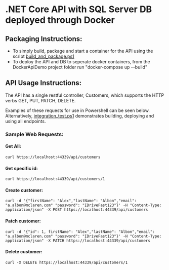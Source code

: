 # .NET Core API with SQL Server DB deployed through Docker

## Packaging Instructions:
- To simply build, package and start a container for the API using the script [build_and_package.ps1](./DockerApiDemo/build_and_package.ps1)
- To deploy the API and DB to seperate docker containers, from the DockerApiDemo project folder run "docker-compose up --build"


## API Usage Instructions:
The API has a single restful controller, Customers, which supports the HTTP verbs GET, PUT, PATCH, DELETE.

Examples of these requests for use in Powershell can be seen below. Alternatively, [integration_test.ps1](integration_test.ps1) demonstrates building, deploying and using all endpoints.

### Sample Web Requests:
#### Get All: 
`curl https://localhost:44339/api/customers`

#### Get specific id: 
`curl https://localhost:44339/api/customers/1`

#### Create customer: 
`curl -d '{"firstName": "Alex","lastName": "Albon","email": "a.albon@mclaren.com" "password": "IDriveFast123"}' -H "Content-Type: application/json" -X POST https://localhost:44339/api/customers`

#### Patch customer: 
`curl -d '{"id": 1, firstName": "Alex","lastName": "Albon","email": "a.albon@mclaren.com" "password": "IDriveFast123"}' -H "Content-Type: application/json" -X PATCH https://localhost:44339/api/customers`

#### Delete customer:  
`curl -X DELETE https://localhost:44339/api/customers/1`